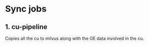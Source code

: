 # Sync jobs


## 1. cu-pipeline
Copies all the cu to milvus along with the GE data involved in the cu.
